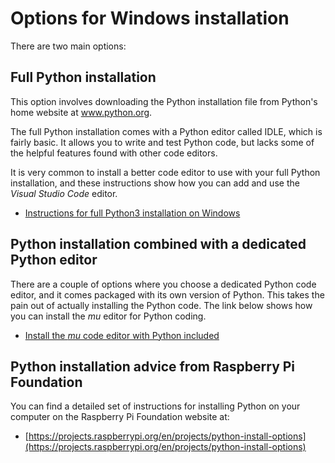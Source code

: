 # Options for Windows installation

There are two main options:

## Full Python installation

 This option involves downloading the Python installation file from Python's home website at www.python.org.

 The full Python installation comes with a Python editor called IDLE, which is fairly basic. It allows you to write and test Python code, but lacks some of the helpful features found with other code editors.

 It is very common to install a better code editor to use with your full Python installation, and these instructions show how you can add and use the *Visual Studio Code* editor.

* [Instructions for full Python3 installation on Windows](Windows-full-installation/README.md)

## Python installation combined with a dedicated Python editor

There are a couple of options where you choose a dedicated Python code editor, and it comes packaged with its own version of Python. This takes the pain out of actually installing the Python code. The link below shows how you can install the *mu* editor for Python coding.

* [Install the *mu* code editor with Python included](Windows-mu-installation/README.md)

## Python installation advice from Raspberry Pi Foundation

You can find a detailed set of instructions for installing Python on your computer on the Raspberry Pi Foundation website at:

* [https://projects.raspberrypi.org/en/projects/python-install-options](https://projects.raspberrypi.org/en/projects/python-install-options)
